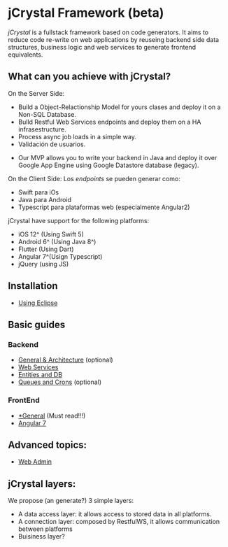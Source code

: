 # jCrystal Framework (beta)
_jCrystal_ is a fullstack framework based on code generators. It aims to reduce code re-write on web applications by reuseing backend side data structures, business logic and web services to generate frontend equivalents.

## What can you achieve with jCrystal?
On the Server Side:
- Build a Object-Relactionship Model for yours clases and deploy it on a Non-SQL Database.
- Bulld Restful Web Services endpoints and deploy them on a HA infrasestructure.
- Process async job loads in a simple way.
- Validación de usuarios.

* Our MVP allows you to write your backend in Java and deploy it over Google App Engine using Google Datastore database (legacy).

On the Client Side:
Los *endpoints* se pueden generar como:
- Swift para iOs
- Java para Android
- Typescript para plataformas web (especialmente Angular2)

jCrystal have support for the following platforms:
- iOS 12^ (Using Swift 5)
- Android 6^ (Using Java 8^)
- Flutter (Using Dart)
- Angular 7^(Usign Typescript)
- jQuery (using JS)

## Installation

- [Using Eclipse](Installation.md)

## Basic guides

### Backend

- [General & Architecture](server/general.md) (optional)
- [Web Services](server/webservices.md)
- [Entities and DB](server/entities.md)
- [Queues and Crons](server/queues.md) (optional)

### FrontEnd

- [*General](clients/angular7.md) (Must read!!!)
- [Angular 7](clients/angular7.md)

## Advanced topics:

- [Web Admin](server/queues.md)

## jCrystal layers:
We propose (an generate?) 3 simple layers:

- A data access layer: it allows access to stored data in all platforms.
- A connection layer: composed by RestfulWS, it allows communication between platforms
- Buisiness layer?
